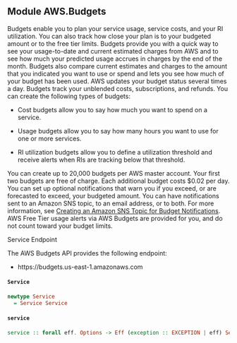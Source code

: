 ## Module AWS.Budgets

<p>Budgets enable you to plan your service usage, service costs, and your RI utilization. You can also track how close your plan is to your budgeted amount or to the free tier limits. Budgets provide you with a quick way to see your usage-to-date and current estimated charges from AWS and to see how much your predicted usage accrues in charges by the end of the month. Budgets also compare current estimates and charges to the amount that you indicated you want to use or spend and lets you see how much of your budget has been used. AWS updates your budget status several times a day. Budgets track your unblended costs, subscriptions, and refunds. You can create the following types of budgets:</p> <ul> <li> <p>Cost budgets allow you to say how much you want to spend on a service.</p> </li> <li> <p>Usage budgets allow you to say how many hours you want to use for one or more services.</p> </li> <li> <p>RI utilization budgets allow you to define a utilization threshold and receive alerts when RIs are tracking below that threshold.</p> </li> </ul> <p>You can create up to 20,000 budgets per AWS master account. Your first two budgets are free of charge. Each additional budget costs $0.02 per day. You can set up optional notifications that warn you if you exceed, or are forecasted to exceed, your budgeted amount. You can have notifications sent to an Amazon SNS topic, to an email address, or to both. For more information, see <a href="https://docs.aws.amazon.com/awsaccountbilling/latest/aboutv2/budgets-sns-policy.html">Creating an Amazon SNS Topic for Budget Notifications</a>. AWS Free Tier usage alerts via AWS Budgets are provided for you, and do not count toward your budget limits.</p> <p>Service Endpoint</p> <p>The AWS Budgets API provides the following endpoint:</p> <ul> <li> <p>https://budgets.us-east-1.amazonaws.com</p> </li> </ul>

#### `Service`

``` purescript
newtype Service
  = Service Service
```

#### `service`

``` purescript
service :: forall eff. Options -> Eff (exception :: EXCEPTION | eff) Service
```


